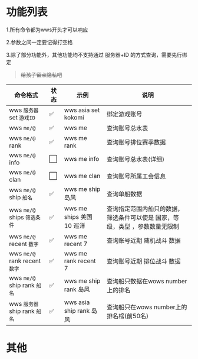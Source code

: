 
# 功能列表

1.所有命令都为wws开头才可以响应

2.参数之间一定要记得打空格

3.除了部分功能外，其他功能均不支持通过 服务器+ID 的方式查询，需要先行绑定
> ~~给孩子留点隐私吧~~

|命令格式| 状态| 示例| 说明|
|--|--|--|--|
|wws `服务器` set `游戏ID`|✅|wws asia set kokomi|绑定游戏账号|
|wws `me/@`|✅|wws me|查询账号总水表|
|wws `me/@` rank|✅|wws me rank|查询账号排位赛季数据|
|wws `me/@` info|⬜|wws me info|查询账号总水表(详细)|
|wws `me/@` clan|⬜|wws me clan|查询账号所属工会信息|
|wws `me/@` ship `船名`|✅|wws me ship 岛风|查询单船数据|
|wws `me/@` ships `筛选条件`|✅|wws me ships 美国 10 巡洋|查询指定范围内船只的数据，筛选条件可以使是 国家，等级，类型 ，参数数量无限制|
|wws `me/@` recent `数字`|✅|wws me recent 7|查询账号近期 随机战斗 数据|
|wws `me/@` rank recent `数字`|✅|wws me rank recent 7|查询账号近期 排位战斗 数据|
|wws `me/@` ship rank `船名`|✅|wws me ship rank 岛风|查询船只数据在wows number上的排名|
|wws `服务器` ship rank `船名`|✅|wws asia ship rank 岛风|查询船只在wows number上的排名榜(前50名)|

# 其他
